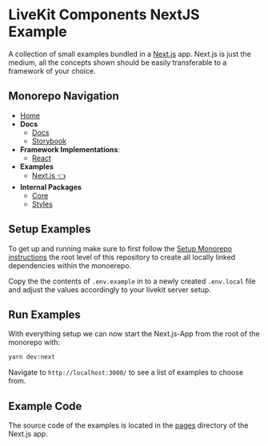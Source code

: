 # LiveKit Components **NextJS Example**

A collection of small examples bundled in a [Next.js](https://nextjs.org/) app. Next.js is just the medium, all the concepts shown should be easily transferable to a framework of your choice.

<!--NAV_START-->

## Monorepo Navigation

- [Home](../../README.md)
- **Docs**
  - [Docs](../../docs/alpha-docs/README.md)
  - [Storybook](../../docs/storybook/README.md)
- **Framework Implementations**:
  - [React](../../packages/react/README.md)
- **Examples**
  - [Next.js 👈](../../examples/nextjs/README.md)
- **Internal Packages**
  - [Core](../../packages/core/README.md)
  - [Styles](../../packages/styles/README.md)

<!--NAV_END-->

## Setup Examples

To get up and running make sure to first follow the [Setup Monorepo instructions](/README.md#setup-monorepo) the root level of this repository to create all locally linked dependencies within the monoerepo.

Copy the the contents of `.env.example` in to a newly created `.env.local` file and adjust the values accordingly to your livekit server setup.

## Run Examples

With everything setup we can now start the Next.js-App from the root of the monorepo with:

```bash
yarn dev:next
```

Navigate to `http://localhost:3000/` to see a list of examples to choose from.

## Example Code

The source code of the examples is located in the [pages](./pages/) directory of the Next.js app.

